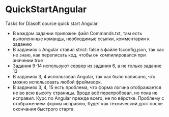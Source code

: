 # QuickStartAngular
Tasks for Diasoft cource quick start Angular

- В каждом задании приложен файл Commands.txt, там есть выполеннные команды, необходимые ссылки, комментарии к заданию
- В заданиях с Angular ставил strict: false в файле tsconfig.json, так как не знаю, как переписать код, чтобы он компилировался при значении true
- Задания 9-14 используют сервер из задания 6, а не только задание 13
- В заданиях 3, 4 использовал Angular, так как было написано, что можно использовать любой фреймворк.
- В заданиях 3, 4, 15 есть проблема, что форма логина отображается не во всю высоту страницы. Вроде всё перепробовал, но пока не исправил.
  Курс по Angular прежде всего, не по вёрстке. Проблему с отображением формы исправлю, будет как технический долг после окончания быстрого старта.
